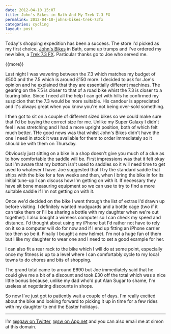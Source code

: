 ```yaml
---
date: 2012-04-10 15:07
title: John's Bikes in Bath And My Trek 7.3 FX
permalink: 2012-04-10-johns-bikes-trek-73fx
categories: cycling
layout: post
---
```


Today's shopping expedition has been a success. The store I'd picked as my first choice, [John's Bikes](http://www.johnsbikes.co.uk/) in Bath, came up trumps and I've ordered my new bike, a [Trek 7.3 FX](http://www.trekbikes.com/uk/en/bikes/road/fitness/fx/7_3_fx/#). Particular thanks go to Joe who served me.

{{more}}

Last night I was wavering between the 7.3 which matches my budget of £500 and the 7.5 which is around £150 more. I decided to ask for Joe's opinion and he explained that they are essentially different machines. The gearing on the 7.5 is closer to that of a road bike whist the 7.3 is closer to a touring bike. Since I need all the help I can get with hills he confirmed my suspicion that the 7.3 would be more suitable. His candour is appreciated and it's always great when you know you're not being over-sold something.

I then got to sit on a couple of different sized bikes so we could make sure that I'd be buying the correct size for me. Unlike my Super Galaxy I didn't feel I was stretching and I had a more upright position, both of which felt much better. THe good news was that whilst John's Bikes didn't have the one I need in stock it was available for them to order immediately so it should be with them on Thursday.

Obviously just sitting on a bike in a shop doesn't give you much of a clue as to how comfortable the saddle will be. First impressions was that it felt okay but I'm aware that my bottom isn't used to saddles so it will need time to get used to whatever I have. Joe suggested that I try the standard saddle that ships with the bike for a few weeks and then, when I bring the bike in for its initial tune-up I can discuss how I'm getting on with it. If necessary they have sit bone measuring equipment so we can use to try to find a more suitable saddle if I'm not getting on with it.

Once we'd decided on the bike I went through the list of extras I'd drawn up before visiting. I definitely wanted mudguards and a bottle cage (two if it can take them or I'll be sharing a bottle with my daughter when we're out together). I also bought a wireless computer so I can check my speed and distance. I'd thought about using my iPhone but I'd rather not have to rely on it so a computer will do for now and if I end up fitting an iPhone carrier too then so be it. Finally I bought a new helmet. I'm not a huge fan of them but I like my daughter to wear one and I need to set a good example for her.

I can also fit a rear rack to the bike which I will do at some point, especially once my fitness is up to a level where I can comfortably cycle to my local towns to do chores and bits of shopping.

The grand total came to around £690 but Joe immediately said that he could give me a bit of a discount and took £30 off the total which was a nice little bonus because, unlike my dad who'd put Alan Sugar to shame, I'm useless at negotiating discounts in shops.

So now I've just got to patiently wait a couple of days. I'm really excited about the bike and looking forward to picking it up in time for a few rides with my daughter to end the Easter holidays.

---

I’m [@sgaw on Twitter](http://twitter.com/sgaw), [@sw on App.net](https://alpha.app.net/sw) and you can also email me at simon at this domain.